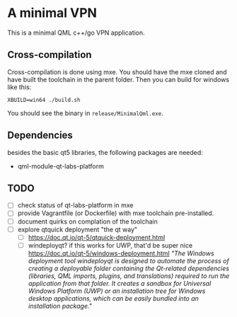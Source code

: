 A minimal VPN
================================

This is a minimal QML c++/go VPN application.

Cross-compilation
-----------------

Cross-compilation is done using mxe. You should have the mxe cloned and have
built the toolchain in the parent folder. Then you can build for windows like
this:

```
XBUILD=win64 ./build.sh
```

You should see the binary in `release/MinimalQml.exe`.

Dependencies
------------------
besides the basic qt5 libraries, the following packages are needed:

* qml-module-qt-labs-platform

TODO
------------------

* [ ] check status of qt-labs-platform in mxe
* [ ] provide Vagrantfile (or Dockerfile) with mxe toolchain pre-installed.
* [ ] document quirks on complation of the toolchain
* [ ] explore qtquick deployment "the qt way" 
  * [ ] https://doc.qt.io/qt-5/qtquick-deployment.html
  * [ ] windeployqt? if this works for UWP, that'd be super nice https://doc.qt.io/qt-5/windows-deployment.html *"The Windows deployment tool windeployqt is designed to automate the process of creating a deployable folder containing the Qt-related dependencies (libraries, QML imports, plugins, and translations) required to run the application from that folder. It creates a sandbox for Universal Windows Platform (UWP) or an installation tree for Windows desktop applications, which can be easily bundled into an installation package."*
